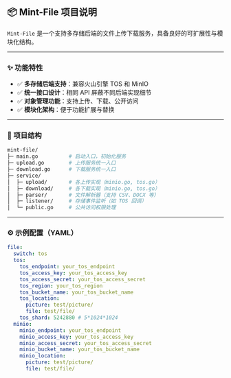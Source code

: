 ## 📦 Mint-File 项目说明

`Mint-File` 是一个支持多存储后端的文件上传下载服务，具备良好的可扩展性与模块化结构。

---

### ✨ 功能特性

* ✅ **多存储后端支持**：兼容火山引擎 TOS 和 MinIO
* ✅ **统一接口设计**：相同 API 屏蔽不同后端实现细节
* ✅ **对象管理功能**：支持上传、下载、公开访问
* ✅ **模块化架构**：便于功能扩展与替换

---

### 📁 项目结构

```bash
mint-file/
├─ main.go          # 启动入口，初始化服务
├─ upload.go        # 上传服务统一入口
├─ download.go      # 下载服务统一入口
├─ service/
│  ├─ upload/       # 各上传实现（minio.go, tos.go）
│  ├─ download/     # 各下载实现（minio.go, tos.go）
│  ├─ parser/       # 文件解析器（支持 CSV、DOCX 等）
│  ├─ listener/     # 存储事件监听（如 TOS 回调）
│  └─ public.go     # 公共访问权限处理
```

---

### ⚙️ 示例配置（YAML）

```yaml
file:
  switch: tos
  tos:
    tos_endpoint: your_tos_endpoint
    tos_access_key: your_tos_access_key
    tos_access_secret: your_tos_access_secret
    tos_region: your_tos_region
    tos_bucket_name: your_tos_bucket_name
    tos_location:
      picture: test/picture/
      file: test/file/
    tos_shard: 5242880 # 5*1024*1024
  minio:
    minio_endpoint: your_tos_endpoint
    minio_access_key: your_tos_access_key
    minio_access_secret: your_tos_access_secret
    minio_bucket_name: your_tos_bucket_name
    minio_location:
      picture: test/picture/
      file: test/file/
```
